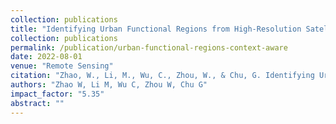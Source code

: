 ```yaml
---
collection: publications
title: "Identifying Urban Functional Regions from High-Resolution Satellite Images Using a Context-Aware Segmentation Network"
collection: publications
permalink: /publication/urban-functional-regions-context-aware
date: 2022-08-01
venue: "Remote Sensing"
citation: "Zhao, W., Li, M., Wu, C., Zhou, W., & Chu, G. Identifying Urban Functional Regions from High-Resolution Satellite Images Using a Context-Aware Segmentation Network. Remote Sensing, 14(16), 3996."
authors: "Zhao W, Li M, Wu C, Zhou W, Chu G"
impact_factor: "5.35"
abstract: ""
---
```

